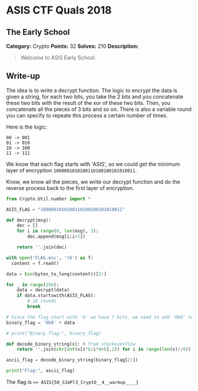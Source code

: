 # ASIS CTF Quals 2018

## The Early School 
**Category:** Crypto
**Points:** 32
**Solves:** 210
**Description:**

> Welcome to ASIS Early School.

## Write-up
The idea is to write a decrypt function. The logic to encrypt the data is given a string, for each two bits, you take the 2 bits and you concatenate these two bits with the result of the xor of these two bits. Then, you concatenate all the pieces of 3 bits and so on. There is also a variable round you can specify to repeate this process a certain number of times.

Here is the logic:
```
00 -> 001
01 -> 010
10 -> 100
11 -> 111
```

We know that each flag starts with 'ASIS', so we could get the minimum layer of encryption `1000001010100110100100101010011`.

Know, we know all the pieces, we write our decrypt function and do the reverse process back to the first layer of encryption.

```python
from Crypto.Util.number import *

ASIS_FLAG = "1000001010100110100100101010011"

def decrypt(msg):
    dec = []
    for i in range(0, len(msg), 3):
        dec.append(msg[i:i+2])

    return ''.join(dec)

with open('FLAG.enc', 'rb') as f:
  content = f.read()

data = bin(bytes_to_long(content))[2:]

for _ in range(256):
    data = decrypt(data)
    if data.startswith(ASIS_FLAG):
        # 18 rounds
        break

# Since the flag start with 'A' we have 7 bits, we need to add '0b0' to convert it from bin to ascii
binary_flag = '0b0' + data

# print("Binary flag:", binary_flag)

def decode_binary_string(s): # from stackoverflow
    return ''.join(chr(int(s[i*8:i*8+8],2)) for i in range(len(s)//8))

ascii_flag = decode_binary_string(binary_flag[2:])

print("Flag:", ascii_flag)
```

The flag is `=> ASIS{50_S1mPl3_CryptO__4__warmup____}`
